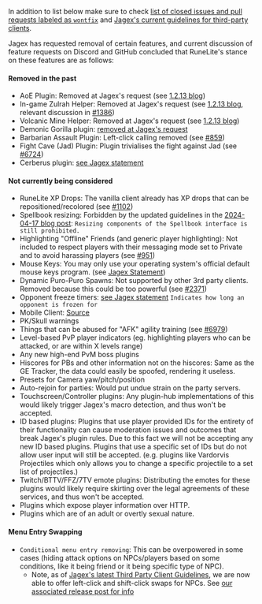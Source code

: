 In addition to list below make sure to check [list of closed issues and pull requests labeled as `wontfix`](https://github.com/runelite/runelite/issues?utf8=%E2%9C%93&q=label%3Awontfix) and [Jagex's current guidelines for third-party clients](https://secure.runescape.com/m=news/third-party-client-guidelines?oldschool=1).

Jagex has requested removal of certain features, and current discussion of feature requests on Discord and GitHub concluded that RuneLite's stance on these features are as follows:

#### Removed in the past
* AoE Plugin: Removed at Jagex's request (see [1.2.13 blog](https://runelite.net/blog/show/2018-01-25-1.2.13-Release))
* In-game Zulrah Helper: Removed at Jagex's request (see [1.2.13 blog](https://runelite.net/blog/show/2018-01-25-1.2.13-Release), relevant discussion in [#1386](https://github.com/runelite/runelite/issues/1386))
* Volcanic Mine Helper: Removed at Jagex's request (see [1.2.13 blog](https://runelite.net/blog/show/2018-01-25-1.2.13-Release))
* Demonic Gorilla plugin: [removed at Jagex's request](https://secure.runescape.com/m=news/a-message-about-unofficial-clients?oldschool=1)
* Barbarian Assault Plugin: Left-click calling removed (see [#859](https://github.com/runelite/runelite/pull/859))
* Fight Cave (Jad) Plugin: Plugin trivialises the fight against Jad (see [#6724](https://github.com/runelite/runelite/pull/6724))
* Cerberus plugin: [see Jagex statement](https://secure.runescape.com/m=news/third-party-client-guidelines?oldschool=1)

#### Not currently being considered
* RuneLite XP Drops: The vanilla client already has XP drops that can be repositioned/recolored (see [#1102](https://github.com/runelite/runelite/issues/1102))
* Spellbook resizing: Forbidden by the updated guidelines in the [2024-04-17 blog post](https://secure.runescape.com/m=news/a=13/undead-pirates-tweaks-varlamore-cas--more?oldschool=1): `Resizing components of the Spellbook interface is still prohibited.`
* Highlighting "Offline" Friends (and generic player highlighting): Not included to respect players with their messaging mode set to Private and to avoid harassing players (see [#951](https://github.com/runelite/runelite/pull/951))
* Mouse Keys: You may only use your operating system's official default mouse keys program. (see [Jagex Statement](https://services.runescape.com/m=news/mouse-keys---changes--clarification?oldschool=1))
* Dynamic Puro-Puro Spawns:  Not supported by other 3rd party clients. Removed because this could be too powerful (see [#2371](https://github.com/runelite/runelite/issues/2371))
* Opponent freeze timers: [see Jagex statement](https://secure.runescape.com/m=news/third-party-client-guidelines?oldschool=1) `Indicates how long an opponent is frozen for`
* Mobile Client: [Source](https://twitter.com/RuneLiteClient/status/1057301530569777154)
* PK/Skull warnings
* Things that can be abused for "AFK" agility training (see [#6979](https://github.com/runelite/runelite/issues/6979))
* Level-based PvP player indicators (eg. highlighting players who can be attacked, or are within X levels range)
* Any new high-end PvM boss plugins
* Hiscores for PBs and other information not on the hiscores: Same as the GE Tracker, the data could easily be spoofed, rendering it useless. 
* Presets for Camera yaw/pitch/position
* Auto-rejoin for parties: Would put undue strain on the party servers.
* Touchscreen/Controller plugins: Any plugin-hub implementations of this would likely trigger Jagex's macro detection, and thus won't be accepted.  
* ID based plugins: Plugins that use player provided IDs for the entirety of their functionality can cause moderation issues and outcomes that break Jagex's plugin rules. Due to this fact we will not be accepting any new ID based plugins. Plugins that use a specific set of IDs but do not allow user input will still be accepted. (e.g. plugins like Vardorvis Projectiles which only allows you to change a specific projectile to a set list of projectiles.)  
* Twitch/BTTV/FFZ/7TV emote plugins: Distributing the emotes for these plugins would likely require skirting over the legal agreements of these services, and thus won't be accepted.
* Plugins which expose player information over HTTP.
* Plugins which are of an adult or overtly sexual nature.

#### Menu Entry Swapping
* `Conditional menu entry removing`: This can be overpowered in some cases (hiding attack options on NPCs/players based on some conditions, like it being friend or it being specific type of NPC).
  * Note, as of [Jagex's latest Third Party Client Guidelines](https://secure.runescape.com/m=news/third-party-client-guidelines?oldschool=1), we are now able to offer left-click and shift-click swaps for NPCs. See [our associated release post for info](https://runelite.net/blog/show/2022-06-17-1.8.24-Release)
